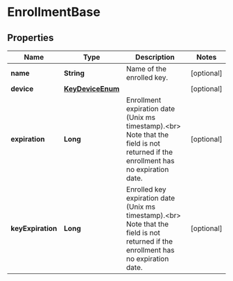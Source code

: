 

# EnrollmentBase

## Properties

Name | Type | Description | Notes
------------ | ------------- | ------------- | -------------
**name** | **String** | Name of the enrolled key. |  [optional]
**device** | [**KeyDeviceEnum**](KeyDeviceEnum.md) |  |  [optional]
**expiration** | **Long** | Enrollment expiration date (Unix ms timestamp).&lt;br&gt; Note that the field is not returned if the enrollment has no expiration date.  |  [optional]
**keyExpiration** | **Long** | Enrolled key expiration date (Unix ms timestamp).&lt;br&gt; Note that the field is not returned if the enrollment has no expiration date.  |  [optional]




